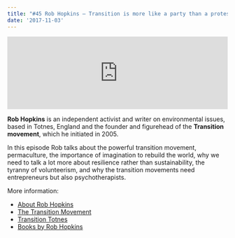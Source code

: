 ```yaml
---
title: "#45 Rob Hopkins – Transition is more like a party than a protest march"
date: '2017-11-03'
---
```


<iframe src="https://w.soundcloud.com/player/?url=https%3A//api.soundcloud.com/tracks/350602054&amp;color=001665&amp;auto_play=false&amp;hide_related=false&amp;show_comments=true&amp;show_user=true&amp;show_reposts=false" width="100%" height="166" frameborder="no" scrolling="no"></iframe>

**Rob Hopkins** is an independent activist and writer on environmental issues, based in Totnes, England and the founder and figurehead of the **Transition movement**, which he initiated in 2005.

In this episode Rob talks about the powerful transition movement, permaculture, the importance of imagination to rebuild the world, why we need to talk a lot more about resilience rather than sustainability, the tyranny of volunteerism, and why the transition movements need entrepreneurs but also psychotherapists.

More information:

- [About Rob Hopkins](https://www.robhopkins.net/)
- [The Transition Movement](https://transitionnetwork.org/)
- [Transition Totnes](https://www.transitiontowntotnes.org/)
- [Books by Rob Hopkins](https://www.amazon.com/Rob-Hopkins/e/B001JOW0U4)
